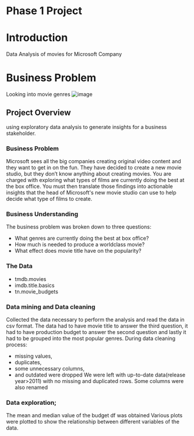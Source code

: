 # Phase 1 Project

# Introduction
Data Analysis of movies for Microsoft Company

# Business Problem
Looking into movie genres
![image](https://user-images.githubusercontent.com/121969694/218340139-daa607cf-7dc6-4da5-a4d3-2fb6842179a5.png)


## Project Overview

using exploratory data analysis to generate insights for a business stakeholder.

### Business Problem

Microsoft sees all the big companies creating original video content and they want to get in on the fun. They have decided to create a new movie studio, but they don’t know anything about creating movies. You are charged with exploring what types of films are currently doing the best at the box office. You must then translate those findings into actionable insights that the head of Microsoft's new movie studio can use to help decide what type of films to create.
### Business Understanding
The business problem was broken down to three questions:
* What genres are currently doing the best at box office?
* How much is needed to produce a worldclass movie?
* What effect does movie title have on the popularity?
### The Data
* tmdb.movies
* imdb.title.basics
* tn.movie_budgets


### Data mining and Data cleaning
Collected the data necessary to perform the analysis and read the data in csv format.
The data had to have movie title to answer the third question, it had to have production budget to answer the second question and lastly it had to be grouped into the most popular genres.
During data cleaning process:
* missing values,
* duplicates,
* some unnecessary columns,
* and outdated  were dropped
We were left with up-to-date data(release year>2011) with no missing and duplicated rows.
Some columns were also renamed
### Data exploration;
The mean and median value of the budget df was obtained
Various plots were plotted to show the relationship between different variables of the data.

